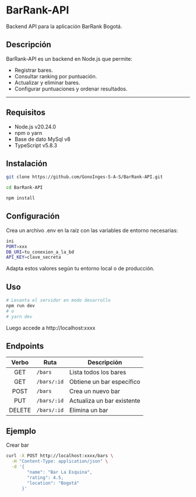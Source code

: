 # BarRank-API
Backend API para la aplicación BarRank Bogotá.


##  Descripción

BarRank-API es un backend en Node.js que permite:

- Registrar bares.  
- Consultar ranking por puntuación.  
- Actualizar y eliminar bares.  
- Configurar puntuaciones y ordenar resultados.

---

## Requisitos

- Node.js v20.24.0
- npm o yarn  
- Base de dato MySql v8
- TypeScript v5.8.3

## Instalación

```bash
git clone https://github.com/GonoInges-S-A-S/BarRank-API.git

cd BarRank-API

npm install
 ```
## Configuración
Crea un archivo .env en la raíz con las variables de entorno necesarias:

```bash
ini
PORT=xxx
DB_URI=tu_conexion_a_la_bd
API_KEY=clave_secreta
```
Adapta estos valores según tu entorno local o de producción.


 ## Uso
```bash
# Levanta el servidor en modo desarrollo
npm run dev
# o
# yarn dev
```
Luego accede a http://localhost:xxxx 

## Endpoints 

|  Verbo | Ruta        | Descripción                       |
| :----: | ----------- | --------------------------------- |
|   GET  | `/bars`     | Lista todos los bares             |
|   GET  | `/bars/:id` | Obtiene un bar específico         |
|  POST  | `/bars`     | Crea un nuevo bar                 |
|   PUT  | `/bars/:id` | Actualiza un bar existente        |
| DELETE | `/bars/:id` | Elimina un bar                    |

## Ejemplo
Crear bar
```bash
curl -X POST http://localhost:xxxx/bars \
  -H "Content-Type: application/json" \
  -d '{
        "name": "Bar La Esquina",
        "rating": 4.5,
        "location": "Bogotá"
      }'
```

